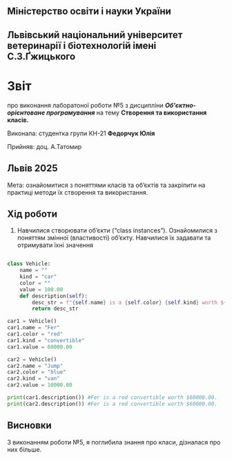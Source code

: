 ## Міністерство освіти і науки України

## Львівський національний університет ветеринарії і біотехнологій імені С.З.Ґжицького

# Звіт

про виконання лаборатоної роботи №5 з дисципліни ***Об'єктно-орієнтоване програмування*** на тему **Створення та використання класів.**

Виконала: студентка групи КН-21 **Федорчук Юлія**

Прийняв: доц. А.Татомир

## Львів 2025

Мета: ознайомитися з поняттями класів та об’єктів та закріпити
на практиці методи їх створення та використання.

## Хід роботи

1. Навчилися створювати об’єкти (“class instances”). Ознайомилися з поняттям змінної (властивості) обʼєкту. Навчилися їх
задавати та отримувати їхні значення

```py

class Vehicle:
    name = ""
    kind = "car"
    color = ""
    value = 100.00
    def description(self):
        desc_str = f"{self.name} is a {self.color} {self.kind} worth ${self.value:.2f}."
        return desc_str

car1 = Vehicle()
car1.name = "Fer"
car1.color = "red"
car1.kind = "convertible"
car1.value = 60000.00

car2 = Vehicle()
car2.name = "Jump"
car2.color = "blue"
car2.kind = "van"
car2.value = 10000.00

print(car1.description()) #Fer is a red convertible worth $60000.00.
print(car2.description()) #Fer is a red convertible worth $60000.00.
```
## Висновки

З виконанням роботи №5, я поглибила знання про класи, дізналася про них більше.